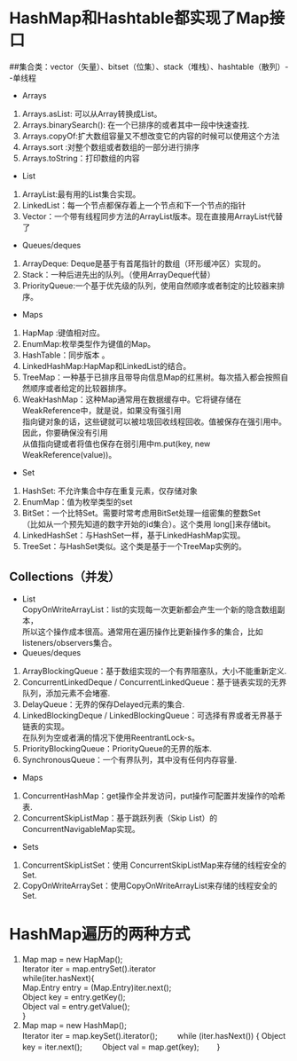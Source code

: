 # HashMap和Hashtable都实现了Map接口
##集合类：vector（矢量）、bitset（位集）、stack（堆栈）、hashtable（散列）--单线程
- Arrays
1. Arrays.asList: 可以从Array转换成List。
2. Arrays.binarySearch(): 在一个已排序的或者其中一段中快速查找.
3. Arrays.copyOf:扩大数组容量又不想改变它的内容的时候可以使用这个方法
4. Arrays.sort :对整个数组或者数组的一部分进行排序
5. Arrays.toString：打印数组的内容
- List
1. ArrayList:最有用的List集合实现。
2. LinkedList：每一个节点都保存着上一个节点和下一个节点的指针
3. Vector：一个带有线程同步方法的ArrayList版本。现在直接用ArrayList代替了
- Queues/deques
1. ArrayDeque: Deque是基于有首尾指针的数组（环形缓冲区）实现的。
2. Stack：一种后进先出的队列。（使用ArrayDeque代替）
3. PriorityQueue:一个基于优先级的队列，使用自然顺序或者制定的比较器来排序。

- Maps
1. HapMap :键值相对应。
2. EnumMap:枚举类型作为键值的Map。
3. HashTable：同步版本 。
4. LinkedHashMap:HapMap和LinkedList的结合。
5. TreeMap：一种基于已排序且带导向信息Map的红黑树。每次插入都会按照自然顺序或者给定的比较器排序。
6. WeakHashMap：这种Map通常用在数据缓存中。它将键存储在WeakReference中，就是说，如果没有强引用  
   指向键对象的话，这些键就可以被垃圾回收线程回收。值被保存在强引用中。因此，你要确保没有引用  
   从值指向键或者将值也保存在弱引用中m.put(key, new WeakReference(value))。

- Set
1. HashSet: 不允许集合中存在重复元素，仅存储对象
2. EnumMap：值为枚举类型的set
3. BitSet：一个比特Set。需要时常考虑用BitSet处理一组密集的整数Set  
（比如从一个预先知道的数字开始的id集合）。这个类用 long[]来存储bit。
4. LinkedHashSet：与HashSet一样，基于LinkedHashMap实现。
5. TreeSet：与HashSet类似。这个类是基于一个TreeMap实例的。

## Collections（并发）
- List  
  CopyOnWriteArrayList：list的实现每一次更新都会产生一个新的隐含数组副本，  
  所以这个操作成本很高。通常用在遍历操作比更新操作多的集合，比如listeners/observers集合。  
- Queues/deques
1. ArrayBlockingQueue：基于数组实现的一个有界阻塞队，大小不能重新定义.
2. ConcurrentLinkedDeque / ConcurrentLinkedQueue：基于链表实现的无界队列，添加元素不会堵塞.
3. DelayQueue：无界的保存Delayed元素的集合.
4. LinkedBlockingDeque / LinkedBlockingQueue：可选择有界或者无界基于链表的实现。  
   在队列为空或者满的情况下使用ReentrantLock-s。
5. PriorityBlockingQueue：PriorityQueue的无界的版本.
6. SynchronousQueue：一个有界队列，其中没有任何内存容量.

- Maps
 1. ConcurrentHashMap：get操作全并发访问，put操作可配置并发操作的哈希表.
 2. ConcurrentSkipListMap：基于跳跃列表（Skip List）的ConcurrentNavigableMap实现。
 
- Sets
1. ConcurrentSkipListSet：使用 ConcurrentSkipListMap来存储的线程安全的Set.
2. CopyOnWriteArraySet：使用CopyOnWriteArrayList来存储的线程安全的Set.

# HashMap遍历的两种方式

1. Map map = new HapMap();  
   Iterator iter = map.entrySet().iterator    
   while(iter.hasNext){  
    Map.Entry entry = (Map.Entry)iter.next();  
	Object key = entry.getKey();  
	Object val = entry.getValue();  
	}  
2. Map map = new HashMap();  
    Iterator iter = map.keySet().iterator(); 
　　 while (iter.hasNext()) {
     Object key = iter.next();
　　 Object val = map.get(key);
　　}
  
  
